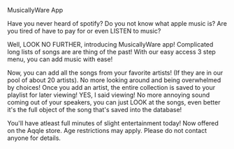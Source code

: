 MusicallyWare App

Have you never heard of spotify? Do you not know what apple music is? Are you tired of have to pay for or even LISTEN to music?

Well, LOOK NO FURTHER, introducing MusicallyWare app! Complicated long lists of songs are are thing of the past! With our easy access 3 step menu, you can add music with ease!

Now, you can add all the songs from your favorite artists! (If they are in our pool of about 20 artists). No more looking around and being overwhelmed by choices! Once you add an artist, the entire collection is saved to your playlist for later viewing! YES, I said viewing! No more annoying sound coming out of your speakers, you can just LOOK at the songs, even better it's the full object of the song that's saved into the database!

You'll have atleast full minutes of slight entertainment today! Now offered on the Aqqle store. Age restrictions may apply. Please do not contact anyone for details.
